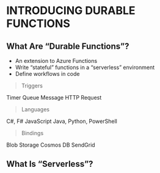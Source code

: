 # INTRODUCING DURABLE FUNCTIONS

## What Are “Durable Functions”?

- An extension to Azure Functions
- Write “stateful” functions in a “serverless” environment
- Define workflows in code

> Triggers

Timer
Queue Message
HTTP Request

> Languages

C#, F#
JavaScript
Java, Python, PowerShell

> Bindings

Blob Storage
Cosmos DB
SendGrid

## What Is “Serverless”?

